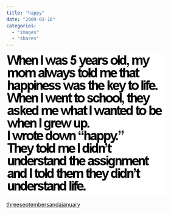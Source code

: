 ```yaml
---
title: "happy"
date: "2009-03-16"
categories: 
  - "images"
  - "shares"
---
```


![](images/CWriXY2b2l3umdhqZrrObRCpo1_500.png)

[threeseptembersandajanuary](http://threeseptembersandajanuary.tumblr.com/post/86972992/icanread-via-hazelweatherfield)
